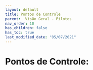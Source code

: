 ```yaml
---
layout: default
title: Pontos de Controle
parent:  Visão Geral - Pilotos
nav_order: 10
has_children: false
has_toc: true
last_modified_date: "05/07/2021"
---
```


# Pontos de Controle:



